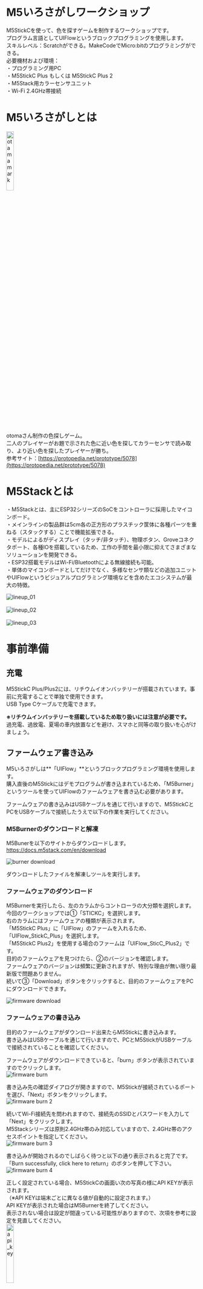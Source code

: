 # M5いろさがしワークショップ
  
M5StickCを使って、色を探すゲームを制作するワークショップです。  
プログラム言語としてUIFlowというブロックプログラミングを使用します。  
スキルレベル：Scratchができる。MakeCodeでMicro:bitのプログラミングができる。  
必要機材および環境：  
・プログラミング用PC  
・M5StickC Plus もしくは M5StickC Plus 2  
・M5Stack用カラーセンサユニット  
・Wi-Fi 2.4GHz帯接続  
  
# M5いろさがしとは
  
<img src="https://github.com/airpocket-soundman/M5ColorFinderWS/blob/main/image/otama.png?raw=true" width="20%" alt="otama mark">  

otomaさん制作の色探しゲーム。  
二人のプレイヤーがお題で示された色に近い色を探してカラーセンサで読み取り、より近い色を探したプレイヤーが勝ち。    
参考サイト：[https://protopedia.net/prototype/5078](https://protopedia.net/prototype/5078)  
  
# M5Stackとは
  
・M5Stackとは、主にESP32シリーズのSoCをコントローラに採用したマイコンボード。  
・メインラインの製品群は5cm各の正方形のプラスチック筐体に各種パーツを重ねる（スタックする）ことで機能拡張できる。  
・モデルによるがディスプレイ（タッチ/非タッチ）、物理ボタン、Groveコネクタポート、各種IOを搭載しているため、工作の手間を最小限に抑えてさまざまなソリューションを開発できる。  
・ESP32搭載モデルはWi-Fi/Bluetoothによる無線接続も可能。  
・単体のマイコンボードとしてだけでなく、多様なセンサ類などの追加ユニットやUIFlowというビジュアルプログラミング環境などを含めたエコシステムが最大の特徴。  
  
<img src="https://github.com/airpocket-soundman/M5ColorFinderWS/blob/main/image/M5_1.png?raw=true" alt="lineup_01"><br>  
<img src="https://github.com/airpocket-soundman/M5ColorFinderWS/blob/main/image/M5_2.png?raw=true" alt="lineup_02"><br>  
<img src="https://github.com/airpocket-soundman/M5ColorFinderWS/blob/main/image/M5_3.png?raw=true" alt="lineup_03">  
  
# 事前準備
  
## 充電
  
M5StickC Plus/Plus2には、リチウムイオンバッテリーが搭載されています。事前に充電することで単独で使用できます。  
USB Type Cケーブルで充電できます。  
  
**※リチウムインバッテリーを搭載しているため取り扱いには注意が必要です。**  
過充電、過放電、夏場の車内放置などを避け、スマホと同等の取り扱いを心がけましょう。  
  
## ファームウェア書き込み
  
M5いろさがしは**「UIFlow」**というブロックプログラミング環境を使用します。  
購入直後のM5Stickにはデモプログラムが書き込まれているため、「M5Burner」というツールを使ってUIFlowのファームウェアを書き込む必要があります。 

ファームウェアの書き込みはUSBケーブルを通じて行いますので、M5StickCとPCをUSBケーブルで接続したうえで以下の作業を実行してください。   
  
### M5Burnerのダウンロードと解凍
  
M5Bunerを以下のサイトからダウンロードします。  
https://docs.m5stack.com/en/download
  
<img src="https://github.com/airpocket-soundman/M5ColorFinderWS/blob/main/image/burner_download.png?raw=true" alt="burner download"><br>  
  
ダウンロードしたファイルを解凍しツールを実行します。  
  
### ファームウェアのダウンロード
  
M5Burnerを実行したら、左のカラムからコントローラの大分類を選択します。  
今回のワークショップでは①「STICKC」を選択します。  
右のカラムにはファームウェアの種類が表示されます。  
「M5StickC Plus」に「UIFlow」のファームを入れるため、「UIFlow_StickC_Plus」を選択します。  
「M5StickC Plus2」を使用する場合のファームは「UIFlow_SticC_Plus2」です。  
目的のファームウェアを見つけたら、②のバージョンを確認します。  
ファームウェアのバージョンは頻繁に更新されますが、特別な理由が無い限り最新版で問題ありません。  
続いて③「Download」ボタンをクリックすると、目的のファームウェアをPCにダウンロードできます。  
  
<img src="https://github.com/airpocket-soundman/M5ColorFinderWS/blob/main/image/firmware_download.png?raw=true" alt="firmware download"><br>  
  
### ファームウェアの書き込み
  
目的のファームウェアがダウンロード出来たらM5Stickに書き込みます。  
書き込みはUSBケーブルを通じて行いますので、PCとM5StickがUSBケーブルで接続されていることを確認してください。  
  
ファームウェアがダウンロードできていると、「burn」ボタンが表示されていますのでクリックします。  
<img src="https://github.com/airpocket-soundman/M5ColorFinderWS/blob/main/image/firmware_burn.png?raw=true" alt="firmware burn"><br>  
  
書き込み先の確認ダイアログが開きますので、M5Stickが接続されているポートを選び、「Next」ボタンをクリックします。  
<img src="https://github.com/airpocket-soundman/M5ColorFinderWS/blob/main/image/firmware_burn_2.png?raw=true" alt="firmware burn 2"><br>   
  
続いてWi-Fi接続先を問われますので、接続先のSSIDとパスワードを入力して「Next」をクリックします。  
M5Stackシリーズは原則2.4GHz帯のみ対応していますので、2.4GHz帯のアクセスポイントを指定してください。  
<img src="https://github.com/airpocket-soundman/M5ColorFinderWS/blob/main/image/firmware_burn_3.png?raw=true" alt="firmware burn 3"><br>  
  
書き込みが開始されるのでしばらく待つと以下の通り表示されると完了です。「Burn successfully, click here to return」のボタンを押して下さい。
<img src="https://github.com/airpocket-soundman/M5ColorFinderWS/blob/main/image/firmware_burn_4.png?raw=true" alt="firmware burn 4"><br>  
  
正しく設定されている場合、M5StickCの画面い次の写真の様にAPI KEYが表示されます。  
（※API KEYは端末ごとに異なる値が自動的に設定されます。）  
API KEYが表示された場合はM5Burnerを終了してください。  
表示されない場合は設定が間違っている可能性がありますので、次項を参考に設定を見直してください。  
<img src="https://github.com/airpocket-soundman/M5ColorFinderWS/blob/main/image/api_key.png?raw=true"  width="20%" alt="api_key"><br>  
  
### ファームウェアの設定確認
  
M5Stickの設定を確認するにはM5Burnerの「Configure」ボタンを押して設定を読み込みます。  
<img src="https://github.com/airpocket-soundman/M5ColorFinderWS/blob/main/image/configure_1.png?raw=true" alt="configure 1"><br>
  
接続先のポートを入力するダイアログが表示されるので、StickCが接続されているポートを指定して「Load」ボタンをクリックしてください。  
<img src="https://github.com/airpocket-soundman/M5ColorFinderWS/blob/main/image/configure_2.png?raw=true" alt="configure 2"><br>
  
現在の設定が表示されるため、以下の項目をチェックして正しい値に変更し「Save」ボタンをクリックして書き込んでください。
  
・COM:現在接続しているポートを選択  
・Start Mode:Internet Modeを選択  
・Server:flow-jp.m5stack.com（※この項目は任意のサーバでOK）  
・WIFI SSID:2.4GHz帯のアクセスポイントを入力  
・WIFI Password:アクセスポイントのパスワードを入力  
  
<img src="https://github.com/airpocket-soundman/M5ColorFinderWS/blob/main/image/configure_3.png?raw=true" alt="configure 3"><br>
  
# M5いろあつめ　制作
## UIFlowを開く
UIFlowはブラウザ上で動作するブロックプログラミング環境です。  
次のサイトを開いてみましょう。  
https://flow.m5stack.com/  
  
### デバイスの選択
UIFlowのエディタ画面が開いたら、右上の三本線のアイコンをマウスオーバーし、「設定」をクリックしてください。  
<img src="https://github.com/airpocket-soundman/M5ColorFinderWS/blob/main/image/uiflow_00.png?raw=true" alt="uiflow_00"><br>
  
Api Keyの欄には、M5StickCのディスプレイに表示されているAPI KEYを入力します。  
Serverは任意ですが、ここでは「flow-jp.m5stack.com(Japan)」を選択します。  
下段には使用するデバイスがアイコンで表示されていますので使用するデバイスを選択します。ここではM5StickC Plusを選択しています。  
全て入力できたら「OK」をクリックします。  
<img src="https://github.com/airpocket-soundman/M5ColorFinderWS/blob/main/image/uiflow_01.png?raw=true" alt="uiflow_01"><br>
  
### カラーセンサユニットを接続する
  
M5いろあつめでは、カラーセンサユニットを使用します。M5StickCとカラーセンサを付属のGroveケーブルで接続してください。  
  
UIFlowにも使用するセンサを追加します。  
追加するとセンサを制御するブロックが使える様になります。  
画面左側の「＋」アイコンをクリックして接続するUnitを選択します。  
<img src="https://github.com/airpocket-soundman/M5ColorFinderWS/blob/main/image/uiflow_02.png?raw=true" alt="uiflow_02"><br>
  
M5Stackで使えるユニットがたくさん表示されます。　　
ダイアログ上部の検索窓に「color」と入力して絞り込みます。  
今回使用するカラーセンサのチェックボックスをクリックします。「port」にA(33,32)と表示されていることを確認して右下の「OK」をクリックしてください。  
「port」はM5Stickとセンサユニットの接続に使用するポートを指定する項目です。カラーセンサはport Aを使用します。  
<img src="https://github.com/airpocket-soundman/M5ColorFinderWS/blob/main/image/uiflow_03.png?raw=true" alt="uiflow_03"><br>
  
## M5Stickのディスプレイをデザインする
  
UIFlowの画面左のエリアで、ディスプレイのデザインができます。  
M5いろあつめでは、3つの四角形と二つのラベル（テキスト表示）を使用します。  
まず、左側にある「Rect」アイコンをM5StickCのディスプレイにドラッグします。  
ディスプレイに小さな四角が表示されるので、この四角をクリックしてプロパティを開きます。  
<img src="https://github.com/airpocket-soundman/M5ColorFinderWS/blob/main/image/uiflow_04.png?raw=true" alt="uiflow_04"><br>
  
プロパティの以下の項目を修正します。  
X:0  
y:0  
Width:135  
Height:120  
  
M5Stick C Plus及びC Plus 2のディスプレイは幅135、高さ240ピクセル、原点(0, 0)はディスプレイ左上です。
<img src="https://github.com/airpocket-soundman/M5ColorFinderWS/blob/main/image/uiflow_05.png?raw=true" alt="uiflow_05"><br>
  
続いて残り二つの四角を引き出してディスプレイ上に適当に配置します。  
<img src="https://github.com/airpocket-soundman/M5ColorFinderWS/blob/main/image/uiflow_06.png?raw=true" alt="uiflow_06"><br>
  
それぞれrectangle1、rectangle2と命名されているので、プロパティを開いて次の通り設定します。
  
・rectangle1  
X:0  
y:122  
Width:66  
Height:90  

・rectangle2  
X:69  
y:122  
Width:66  
Height:90  

<img src="https://github.com/airpocket-soundman/M5ColorFinderWS/blob/main/image/uiflow_07.png?raw=true" alt="uiflow_07"><br>
<img src="https://github.com/airpocket-soundman/M5ColorFinderWS/blob/main/image/uiflow_08.png?raw=true" alt="uiflow_08"><br>
  
続いて、テキストを表示するための「ラベル」を配置します。  
左端のLabelアイコンをディスプレイ上に二つドラッグします。それぞれ「label0」「label1」と表示されていればOKです。  
<img src="https://github.com/airpocket-soundman/M5ColorFinderWS/blob/main/image/uiflow_09.png?raw=true" alt="uiflow_09"><br>

## 変数を作成する
  
プログラムで使用する変数を作成します。  
ブロックのリストから「変数」＞「変数の作成…」をクリックすると変数を作成できます。  
<img src="https://github.com/airpocket-soundman/M5ColorFinderWS/blob/main/image/uiflow_10.png?raw=true" alt="uiflow_10"><br>
  
作成する変数名を入力して「OK」をクリックします。  
<img src="https://github.com/airpocket-soundman/M5ColorFinderWS/blob/main/image/uiflow_11.png?raw=true" alt="uiflow_11"><br>
  
同様に以下のすべての変数を作成してください。  
・distance1  
・distance2  
・player1_b  
・player1_g  
・player1_r  
・player2_b  
・player2_g  
・player2_r  
・step_number  
・target_b  
・target_g
・target_r  

<img src="https://github.com/airpocket-soundman/M5ColorFinderWS/blob/main/image/uiflow_12.png?raw=true" alt="uiflow_12"><br>
  
作成した変数のうち、「step_number」を初期化します。  
「変数」ブロックから変数に値を入れるブロックを使って、step_numberの値を0にします。
<img src="https://github.com/airpocket-soundman/M5ColorFinderWS/blob/main/image/uiflow_13.png?raw=true" alt="uiflow_13"><br>
  
数値を入力するブロックは「数学」の中にあります。
<img src="https://github.com/airpocket-soundman/M5ColorFinderWS/blob/main/image/uiflow_14.png?raw=true" alt="uiflow_14"><br>
  
これらのブロックを組み合わせて、Setupブロックにつなげます。  
Setupブロックは、UIFlow内で最初に実行されるエントリーポイントです。  
<img src="https://github.com/airpocket-soundman/M5ColorFinderWS/blob/main/image/uiflow_15.png?raw=true" alt="uiflow_15"><br>

## 関数を作る
  
関数はいくつかの命令を一つにまとめたものです。  
まず「set_target_color」という関数を作ります。  
この関数は、ターゲットとなる色の値をランダムに決定し、rectangle0に表示します。   
<img src="https://github.com/airpocket-soundman/M5ColorFinderWS/blob/main/image/uiflow_23.png?raw=true" alt="uiflow_23"><br>
  
関数を作成するブロックはブロックリストの「関数」の中にあります。
<img src="https://github.com/airpocket-soundman/M5ColorFinderWS/blob/main/image/uiflow_16.png?raw=true" alt="uiflow_16"><br>
  
先ほど使った変数に値を入力するブロックとランダムな数値を入力するブロックを使用して、「target_r」「target_g」「taget_b」の三つのブロックに0～255の間のランダムな数値を入力します。  
ランダムな数値を入力するブロックは「数学」の中にあります。  
<img src="https://github.com/airpocket-soundman/M5ColorFinderWS/blob/main/image/uiflow_18.png?raw=true" alt="uiflow_18"><br>
  
変数「target_r」「target_g」「taget_b」に従ってrectangle0の色を変更します。  
 rectangleの色を変更するブロックはブロックリストの「UI」＞「四角形」の中にあります。
 <img src="https://github.com/airpocket-soundman/M5ColorFinderWS/blob/main/image/uiflow_19.png?raw=true" alt="uiflow_19"><br>
   
以上のブロックを使って、次の様な関数を組み立ててください。
<img src="https://github.com/airpocket-soundman/M5ColorFinderWS/blob/main/image/uiflow_23.png?raw=true" alt="uiflow_23"><br>

同様に、player1とplayer2が見つけた色を登録する関数を作成します。  
関数名は「get_player1_color」「get_player2_color」です。  
<img src="https://github.com/airpocket-soundman/M5ColorFinderWS/blob/main/image/uiflow_24.png?raw=true" alt="uiflow_24"><br>
  
ここでは、カラーセンサから色の値を読み取るブロックを使用します。  
色の値を読み取るブロックは、「Units」＞「Color」の中にあります。
<img src="https://github.com/airpocket-soundman/M5ColorFinderWS/blob/main/image/uiflow_25.png?raw=true" alt="uiflow_25"><br>
  
  
**Tips**  
*同じブロックを使用する際は、コピーしたいブロックをダブルクリックするだけでコピーできます。関数の様に複数ブロックを囲っている場合は、囲われているブロックごとコピーされます。*
  
## ボタンを押してゲームを進める
  
M5StickCの「Aボタン」を押してゲームを進める機能を追加します。  
「Aボタン」は、ディスプレイ下に配置されています。  
ボタンに合せて動作するブロックは「イベント」の中にあります。
<img src="https://github.com/airpocket-soundman/M5ColorFinderWS/blob/main/image/uiflow_26.png?raw=true" alt="uiflow_26"><br>

ゲームはstep_numberの値に合わせて3段階で進行します。  
「もし～であれば」ブロックを使用して条件式を使い、動作を制御します。  
ボタンAを押したときに実行されるブロックの中で、step_numberを使って条件分岐し、ステップに合わせて先ほど作成した関数のいずれかを実行します。    
実行したあとにはstep_numberを書き換えて次のステップに進めます。  
<img src="https://github.com/airpocket-soundman/M5ColorFinderWS/blob/main/image/uiflow_29_2.png?raw=true" alt="uiflow_29_2"><br>

自分で作成した関数はブロックリストの「関数」の中に新しいブロックとして表示されています。
<img src="https://github.com/airpocket-soundman/M5ColorFinderWS/blob/main/image/uiflow_21.png?raw=true" alt="uiflow_21"><br>
  
  
「もし～であれば」ブロックは、「論理」の中にあります。  
同時に条件式を入力するブロックも使用します。  
<img src="https://github.com/airpocket-soundman/M5ColorFinderWS/blob/main/image/uiflow_27.png?raw=true" alt="uiflow_27"><br> 
  
引き出した状態のブロックを次のようにつなげてください。  
<img src="https://github.com/airpocket-soundman/M5ColorFinderWS/blob/main/image/uiflow_28.png?raw=true" alt="uiflow_28"><br>
  
このままでは一つの状態しか扱えないため「もし～であれば」ブロックの歯車をクリックして「else if」を追加し、三つの状態を扱える様にします。

<img src="https://github.com/airpocket-soundman/M5ColorFinderWS/blob/main/image/uiflow_29.png?raw=true" alt="uiflow_29"><br>
  
関数とstep_numberの書き換えブロックを追加してください。  
<img src="https://github.com/airpocket-soundman/M5ColorFinderWS/blob/main/image/uiflow_29_2.png?raw=true" alt="uiflow_29_2"><br>
  
## 動作確認１
  
ここまでのブロックで、色を読み取りrectangleに表示するだけのコードができました。M5StickCに書き込んで、動作確認をします。
  
全体のブロックは次の通りです。画面右下の「Run」ボタンをクリックするとM5StickCが動作します。
<img src="https://github.com/airpocket-soundman/M5ColorFinderWS/blob/main/image/uiflow_30.png?raw=true" alt="uiflow_30"><br>

**Tips**  
*「Run」による実行はテスト的な動作を行うモードです。M5Stickのメモリにはプログラムが書き込まれていないため、電源をリセットすると再度実行はできません。電源をリセットしても再実行させたい場合は「ダウンロード」ボタンを押してプログラムをフラッシュメモリに書き込む必要があります。*  
  
## ゲームロジック追加
  
ここまでのプログラムで色を読み取って表示するだけの機能が実装できました。  
読み取った色を使って勝敗を決めるロジックを追加します。  
まず「数学」ブロックの中から、次の二つのブロックを取り出してください。
<img src="https://github.com/airpocket-soundman/M5ColorFinderWS/blob/main/image/uiflow_31.png?raw=true" alt="uiflow_31"><br>
  
勝敗を判定するための新しい関数「judgement」を作ります。  
先ほどの数学ブロックを次の様にセットして「＋」アイコンをクリックすると、ブロック入力枠が一つ増えます。
<img src="https://github.com/airpocket-soundman/M5ColorFinderWS/blob/main/image/uiflow_32.png?raw=true" alt="uiflow_32"><br>

<img src="https://github.com/airpocket-soundman/M5ColorFinderWS/blob/main/image/uiflow_33.png?raw=true" alt="uiflow_33"><br>

さらに「数学」ブロック、「論理」ブロック、「ラベル」ブロックを次の様に組み合わせます。  
<img src="https://github.com/airpocket-soundman/M5ColorFinderWS/blob/main/image/uiflow_37.png?raw=true" alt="uiflow_37"><br>
  
「ラベル」ブロックはディスプレイにテキストを表示するブロックです。「UI」＞「ラベル」の中にあります。
<img src="https://github.com/airpocket-soundman/M5ColorFinderWS/blob/main/image/uiflow_34.png?raw=true" alt="uiflow_34"><br>
  
「judgement」関数では、ターゲットとなる色とplayer1、player2の色の差を計算してそれぞれdistance1とdistance2に保存、色の差が小さい方を勝者としています。
  
関数ができたら、ボタンAが押されたときに実行されるプログラムを次の通り修正します。
<img src="https://github.com/airpocket-soundman/M5ColorFinderWS/blob/main/image/uiflow_38.png?raw=true" alt="uiflow_38"><br>
  
また、「set_target_color」関数に「rectangle1」「rectangle2」を隠すブロックを追加してください。  
<img src="https://github.com/airpocket-soundman/M5ColorFinderWS/blob/main/image/uiflow_35.png?raw=true" alt="uiflow_35"><br>
  
rectangleの表示を変更するブロックは「UI」＞「四角形」の中にあります。
<img src="https://github.com/airpocket-soundman/M5ColorFinderWS/blob/main/image/uiflow_36.png?raw=true" alt="uiflow_36"><br>

## 動作確認２
  
以上でM5いろさがしのプログラムが完成しました。  
「Run」ボタンを押して、プログラムが正しく動作するか確認してください。
<img src="https://github.com/airpocket-soundman/M5ColorFinderWS/blob/main/image/uiflow_39.png?raw=true" alt="uiflow_39"><br>

正しく動作したら、「ダウンロード」ボタンを押してメモリに書き込んでください。

# M5いろあつめの遊び方
  
①M5StickCにカラーセンサを接続してから電源を入れてください。  
②Aボタンを押すとゲームが開始され、ディスプレイ上部に目的となる色が表示されます。  
③Player1の番です。  
目的の色になるべく近い色を探して、カラーセンサを押し付けてAボタンを押して色を読み取ってください。  
④Player2の番です。  
目的の色になるべく近い色を探して、カラーセンサを押し付けてAボタンを押して色を読み取ってください。  
⑤Player2が色を読み取ると、勝敗がひょうじされます。もう一度Aボタンを押すと次のゲームが始まります。  


